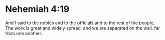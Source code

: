 # Nehemiah 4:19

And I said to the nobles and to the officials and to the rest of the people, The work is great and widely spread, and we are separated on the wall, far from one another.
